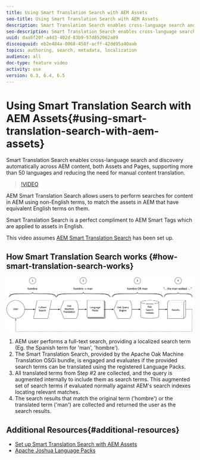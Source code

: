 ```yaml
---
title: Using Smart Translation Search with AEM Assets
seo-title: Using Smart Translation Search with AEM Assets
description: Smart Translation Search enables cross-language search and discovery automatically across AEM content, both Assets and Pages, supporting more than 50 languages and reducing the need for manual content translation.
seo-description: Smart Translation Search enables cross-language search and discovery automatically across AEM content, both Assets and Pages, supporting more than 50 languages and reducing the need for manual content translation.
uuid: daa6f20f-a4d3-402d-83b9-57d852062a89
discoiquuid: eb2e484a-0068-458f-acff-42dd95a40aab
topics: authoring, search, metadata, localization
audience: all
doc-type: feature video
activity: use
version: 6.3, 6.4, 6.5
---
```


# Using Smart Translation Search with AEM Assets{#using-smart-translation-search-with-aem-assets}

Smart Translation Search enables cross-language search and discovery automatically across AEM content, both Assets and Pages, supporting more than 50 languages and reducing the need for manual content translation.

>[!VIDEO](https://video.tv.adobe.com/v/21297/?quality=9&learn=on)

AEM Smart Translation Search allows users to perform searches for content in AEM using non-English terms, to match the assets in AEM that have equivalent English terms on them.

Smart Translation Search is a perfect compliment to AEM Smart Tags which are applied to assets in English.

This video assumes [AEM Smart Translation Search](smart-translation-search-technical-video-setup.md) has been set up.

## How Smart Translation Search works {#how-smart-translation-search-works}

![Smart Translation Search Flow Diagram](assets/smart-translation-search-flow.png)

1. AEM user performs a full-text search, providing a localized search term (Eg. the Spanish term for 'man', 'hombre').
2. The Smart Translation Search, provided by the Apache Oak Machine Translation OSGi bundle, is engaged and evaluates if the provided search terms can be translated using the registered Language Packs.
3. All translated terms from Step #2 are collected, and the query is augmented internally to include them as search terms. This augmented set of search terms if evaluated normally against AEM's search indexes locating relevant matches.
4. The search results that match the original term ('hombre') or the translated term ('man') are collected and returned the user as the search results.

## Additional Resources{#additional-resources}

* [Set up Smart Translation Search with AEM Assets](smart-translation-search-technical-video-setup.md)
* [Apache Joshua Language Packs](https://cwiki.apache.org/confluence/display/JOSHUA/Language+Packs)